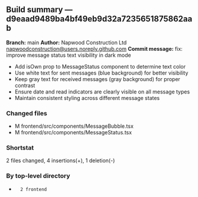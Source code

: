## Build summary — d9eaad9489ba4bf49eb9d32a7235651875862aab

**Branch:** main **Author:** Napwood Construction Ltd <napwoodconstruction@users.noreply.github.com>
**Commit message:** fix: improve message status text visibility in dark mode

- Add isOwn prop to MessageStatus component to determine text color
- Use white text for sent messages (blue background) for better visibility
- Keep gray text for received messages (gray background) for proper contrast
- Ensure date and read indicators are clearly visible on all message types
- Maintain consistent styling across different message states

### Changed files

- M frontend/src/components/MessageBubble.tsx
- M frontend/src/components/MessageStatus.tsx

### Shortstat

2 files changed, 4 insertions(+), 1 deletion(-)

### By top-level directory

-       2 frontend
